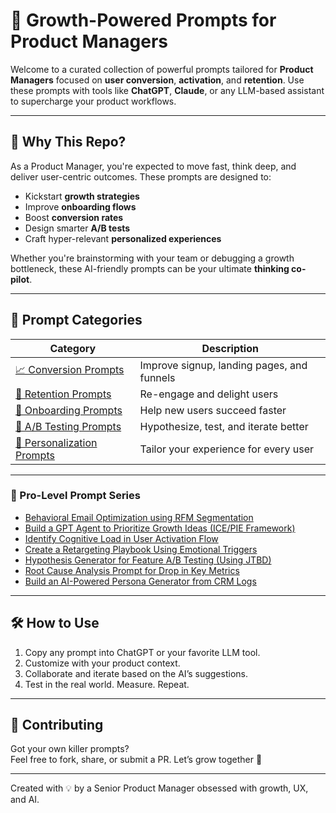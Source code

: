# 🚀 Growth-Powered Prompts for Product Managers

Welcome to a curated collection of powerful prompts tailored for **Product Managers** focused on **user conversion**, **activation**, and **retention**. Use these prompts with tools like **ChatGPT**, **Claude**, or any LLM-based assistant to supercharge your product workflows.

---

## 🧠 Why This Repo?

As a Product Manager, you're expected to move fast, think deep, and deliver user-centric outcomes. These prompts are designed to:

- Kickstart **growth strategies**
- Improve **onboarding flows**
- Boost **conversion rates**
- Design smarter **A/B tests**
- Craft hyper-relevant **personalized experiences**

Whether you're brainstorming with your team or debugging a growth bottleneck, these AI-friendly prompts can be your ultimate **thinking co-pilot**.

---

## 📂 Prompt Categories

| Category | Description |
| -------- | ----------- |
| [📈 Conversion Prompts](prompts/conversion-prompts.md) | Improve signup, landing pages, and funnels |
| [🧲 Retention Prompts](prompts/retention-prompts.md) | Re-engage and delight users |
| [🧩 Onboarding Prompts](prompts/onboarding-prompts.md) | Help new users succeed faster |
| [🧪 A/B Testing Prompts](prompts/a-b-testing-prompts.md) | Hypothesize, test, and iterate better |
| [🧠 Personalization Prompts](prompts/personalization-prompts.md) | Tailor your experience for every user |

---

### 🧠 Pro-Level Prompt Series

- [Behavioral Email Optimization using RFM Segmentation](prompts/pro/behavioral-email-rfm.md)
- [Build a GPT Agent to Prioritize Growth Ideas (ICE/PIE Framework)](prompts/pro/growth-ideas-ice-pie.md)
- [Identify Cognitive Load in User Activation Flow](prompts/pro/cognitive-load-activation.md)
- [Create a Retargeting Playbook Using Emotional Triggers](prompts/pro/retargeting-emotional-triggers.md)
- [Hypothesis Generator for Feature A/B Testing (Using JTBD)](prompts/pro/ab-hypothesis-jtbd.md)
- [Root Cause Analysis Prompt for Drop in Key Metrics](prompts/pro/root-cause-metrics.md)
- [Build an AI-Powered Persona Generator from CRM Logs](prompts/pro/ai-persona-generator.md)

---


## 🛠️ How to Use

1. Copy any prompt into ChatGPT or your favorite LLM tool.
2. Customize with your product context.
3. Collaborate and iterate based on the AI’s suggestions.
4. Test in the real world. Measure. Repeat.

---

## 🤝 Contributing

Got your own killer prompts?  
Feel free to fork, share, or submit a PR. Let’s grow together 💪

---

Created with 💡 by a Senior Product Manager obsessed with growth, UX, and AI.

